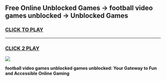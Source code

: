 
## Free Online Unblocked Games → football video games unblocked → Unblocked Games
<h3>
<a href="https://premium.freeplayer.one?title=football_video_games_unblocked&ref=21F">CLICK TO PLAY</a></h3>
<hr>

<h3>
<a href="https://premium.freeplayer.one?title=football_video_games_unblocked&ref=21F">CLICK 2 PLAY</a>
  
</h3>

<a href="https://premium.freeplayer.one?title=football_video_games_unblocked&ref=21F/"><img src="https://clearcache.store/games.png"></a>


**football video games unblocked games unblocked: Your Gateway to Fun and Accessible Online Gaming**
